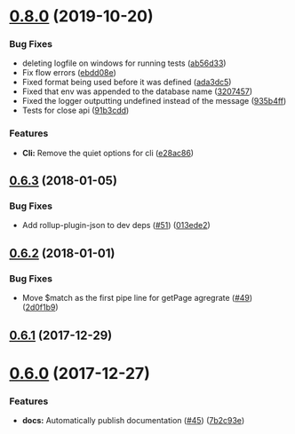 # [0.8.0](https://github.com/pct-org/pop-api/compare/v0.6.3...v0.8.0) (2019-10-20)


### Bug Fixes

* deleting logfile on windows for running tests ([ab56d33](https://github.com/pct-org/pop-api/commit/ab56d3345eda5dccf851232fa0f3bfb3c758f6a9))
* Fix flow errors ([ebdd08e](https://github.com/pct-org/pop-api/commit/ebdd08e2d66d65a14f9046849a1f0cd22b2b96f6))
* Fixed format being used before it was defined ([ada3dc5](https://github.com/pct-org/pop-api/commit/ada3dc5473b85c2727b7177403f6a7760d1bcdb6))
* Fixed that env was appended to the database name ([3207457](https://github.com/pct-org/pop-api/commit/3207457d87526a8a0eaf3a80387eaaae3b885d6a))
* Fixed the logger outputting undefined instead of the message ([935b4ff](https://github.com/pct-org/pop-api/commit/935b4ffc94e68471a0f33b54e749e1350b7c8914))
* Tests for close api ([91b3cdd](https://github.com/pct-org/pop-api/commit/91b3cdd7bf3c5dea0afe2e6e35528f50ec7ff2f4))


### Features

* **Cli:** Remove the quiet options for cli ([e28ac86](https://github.com/pct-org/pop-api/commit/e28ac86a9d13cae0334796e74b79ed0640ac4dd4))



## [0.6.3](https://github.com/pct-org/pop-api/compare/v0.6.2...v0.6.3) (2018-01-05)


### Bug Fixes

* Add rollup-plugin-json to dev deps ([#51](https://github.com/pct-org/pop-api/issues/51)) ([013ede2](https://github.com/pct-org/pop-api/commit/013ede206cf3e29bfc6183f87bfa207d551f7329))



## [0.6.2](https://github.com/pct-org/pop-api/compare/v0.6.1...v0.6.2) (2018-01-01)


### Bug Fixes

* Move $match as the first pipe line for getPage agregrate ([#49](https://github.com/pct-org/pop-api/issues/49)) ([2d0f1b9](https://github.com/pct-org/pop-api/commit/2d0f1b97650cfee3b8a408398f78758cffa2c879))



## [0.6.1](https://github.com/pct-org/pop-api/compare/v0.6.0...v0.6.1) (2017-12-29)



# [0.6.0](https://github.com/pct-org/pop-api/compare/v0.5.1...v0.6.0) (2017-12-27)


### Features

* **docs:** Automatically publish documentation ([#45](https://github.com/pct-org/pop-api/issues/45)) ([7b2c93e](https://github.com/pct-org/pop-api/commit/7b2c93e2a0005aa9b2eaef20bc4272b404009cc9))



